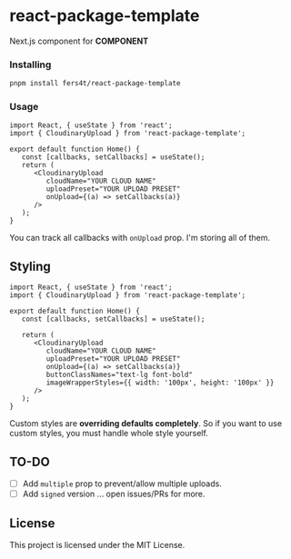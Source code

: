 # react-package-template

Next.js component for **COMPONENT**

### Installing

```bash
pnpm install fers4t/react-package-template
```

### Usage

```tsx
import React, { useState } from 'react';
import { CloudinaryUpload } from 'react-package-template';

export default function Home() {
   const [callbacks, setCallbacks] = useState();
   return (
      <CloudinaryUpload
         cloudName="YOUR CLOUD NAME"
         uploadPreset="YOUR UPLOAD PRESET"
         onUpload={(a) => setCallbacks(a)}
      />
   );
}
```

You can track all callbacks with `onUpload` prop. I'm storing all of them.

## Styling

```tsx
import React, { useState } from 'react';
import { CloudinaryUpload } from 'react-package-template';

export default function Home() {
   const [callbacks, setCallbacks] = useState();

   return (
      <CloudinaryUpload
         cloudName="YOUR CLOUD NAME"
         uploadPreset="YOUR UPLOAD PRESET"
         onUpload={(a) => setCallbacks(a)}
         buttonClassNames="text-lg font-bold"
         imageWrapperStyles={{ width: '100px', height: '100px' }}
      />
   );
}
```

Custom styles are **overriding defaults completely**. So if you want to use custom styles, you must handle whole style
yourself.

## TO-DO

-  [ ] Add `multiple` prop to prevent/allow multiple uploads.
-  [ ] Add `signed` version ... open issues/PRs for more.

## License

This project is licensed under the MIT License.
